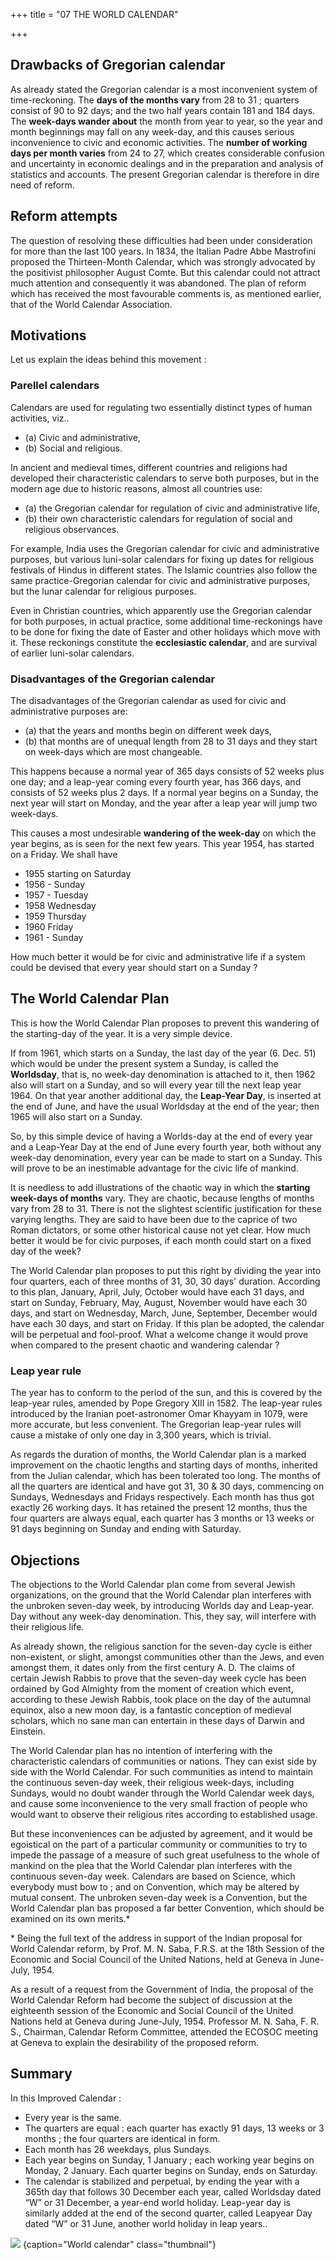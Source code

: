 +++
title = "07 THE WORLD CALENDAR"

+++

## Drawbacks of Gregorian calendar
As already stated the Gregorian calendar is a most inconvenient system of time-reckoning. The **days of the months vary** from 28 to 31 ; quarters consist of 90 to 92 days; and the two half years contain 181 and 184 days. The **week-days wander about** the month from year to year, so the year and month beginnings may fall on any week-day, and this causes serious inconvenience to civic and economic activities. The **number of working days per month varies** from 24 to 27, which creates considerable confusion and uncertainty in economic dealings and in the preparation and analysis of statistics and accounts. The present Gregorian calendar is therefore in dire need of reform. 

## Reform attempts
The question of resolving these difficulties had been under consideration for more than the last 100 years. In 1834, the Italian Padre Abbe Mastrofini proposed the Thirteen-Month Calendar, which was strongly advocated by the positivist philosopher August Comte. But this calendar could not attract much attention and consequently it was abandoned. The plan of reform which has received the most favourable comments is, as mentioned earlier, that of the World Calendar Association.


## Motivations
Let us explain the ideas behind this movement : 

### Parellel calendars
Calendars are used for regulating two essentially distinct types of human activities, viz.. 

- (a) Civic and administrative, 
- (b) Social and religious. 

In ancient and medieval times, different countries and religions had developed their characteristic calendars to serve both purposes, but in the modern age due to historic reasons, almost all countries use: 

- (a) the Gregorian calendar for regulation of civic and administrative life, 
- (b) their own characteristic calendars for regulation of social and religious observances.

For example, India uses the Gregorian calendar for civic and administrative purposes, but various luni-solar calendars for fixing up dates for religious festivals of Hindus in different states. The Islamic countries also follow the same practice-Gregorian calendar for civic and administrative purposes, but the lunar calendar for religious purposes. 

Even in Christian countries, which apparently use the Gregorian calendar for both purposes, in actual practice, some additional time-reckonings have to be done for fixing the date of Easter and other holidays which move with it. These reckonings constitute the **ecclesiastic calendar**, and are survival of earlier luni-solar calendars. 

### Disadvantages of the Gregorian calendar
The disadvantages of the Gregorian calendar as used for civic and administrative purposes are: 

- (a) that the years and months begin on different week days, 
- (b) that months are of unequal length from 28 to 31 days and they start on week-days 
which are most changeable. 

This happens because a normal year of 365 days consists of 52 weeks plus one day; and a leap-year coming every fourth year, has 366 days, and consists of 52 weeks plus 2 days. If a normal year begins on a Sunday, the next year will start on Monday, and the year after a leap year will jump two week-days. 

This causes a most undesirable **wandering of the week-day** on which the year begins, as is seen for the next few years. This year 1954, has started on a Friday. We shall have 

- 1955 starting on Saturday 
- 1956 - Sunday 
- 1957 - Tuesday 
- 1958 Wednesday 
- 1959 Thursday 
- 1960 Friday 
- 1961 - Sunday 

How much better it would be for civic and administrative life if a system could be devised that every year should start on a Sunday ? 

## The World Calendar Plan 
This is how the World Calendar Plan proposes to prevent this wandering of the starting-day of the year. It is a very simple device. 

If from 1961, which starts on a Sunday, the last day of the year (6. Dec. 51) which would be under the present system a Sunday, is called the **Worldsday**, that is, no week-day denomination is attached to it, then 1962 also will start on a Sunday, and so will every year till the next leap year 1964. On that year another additional day, the **Leap-Year Day**, is inserted at the end of June, and have the usual Worldsday at the end of the year; then 1965 will also start on a Sunday. 

So, by this simple device of having a Worlds-day at the end of every year and a Leap-Year Day at the end of June every fourth year, both without any week-day denomination, every year can be made to start on a Sunday. This will prove to be an inestimable advantage for the civic life of mankind. 

It is needless to add illustrations of the chaotic way in which the **starting week-days of months** vary. They are chaotic, because lengths of months vary from 28 to 31. There is not the slightest scientific justification for these varying lengths. They are said to have been due to the caprice of two Roman dictators, or some other historical cause not yet clear. How much better it would be for civic purposes, if each month could start on a fixed day of the week? 

The World Calendar plan proposes to put this right by dividing the year into four quarters, each of three months of 31, 30, 30 days' duration. According to this plan, January, April, July, October would have each 31 days, and start on Sunday, February, May, August, November would have each 30 days, and start on Wednesday, March, June, September, December would have 
each 30 days, and start on Friday. If this plan be adopted, the calendar will be perpetual and fool-proof. What a welcome change it would prove when compared to the present chaotic and wandering calendar ? 

### Leap year rule
The year has to conform to the period of the sun, and this is covered by the leap-year rules, amended by Pope Gregory XIII in 1582. The leap-year rules introduced by the Iranian poet-astronomer Omar Khayyam in 1079, were more accurate, but less convenient. The Gregorian leap-year rules will cause a mistake of only one day in 3,300 years, which is trivial. 

As regards the duration of months, the World Calendar plan is a marked improvement on the chaotic lengths and starting days of months, inherited from the Julian calendar, which has been tolerated too long. The months of all the quarters are identical and have got 31, 30 & 30 days, commencing on Sundays, Wednesdays and Fridays respectively. Each month has thus got exactly 26 working days. It has retained the present 12 months, thus the four quarters are always equal, each quarter has 3 months or 13 weeks or 91 days beginning on Sunday and ending with Saturday.

## Objections
The objections to the World Calendar plan come from several Jewish organizations, on the ground that the World Calendar plan interferes with the unbroken seven-day week, by introducing Worlds day and Leap-year. Day without any week-day denomination. This, they say, will interfere with their religious life. 

As already shown, the religious sanction for the seven-day cycle is either non-existent, or slight, amongst communities other than the Jews, and even amongst them, it dates only from the first century A. D. The claims of certain Jewish Rabbis to prove that the seven-day week cycle has been ordained by God Almighty from the moment of creation which event, according to these Jewish Rabbis, took place on the day of the autumnal equinox, also a new moon day, is a fantastic conception of medieval scholars, which no sane man can entertain in these days of Darwin and Einstein. 

The World Calendar plan has no intention of interfering with the characteristic calendars of communities or nations. They can exist side by side with the World Calendar. For such communities as intend to maintain the continuous seven-day week, their religious week-days, including Sundays, would no doubt wander through the World Calendar week days, and cause some inconvenience to the very small fraction of people who would want to observe their religious rites according to established usage.

But these inconveniences can be adjusted by agreement, and it would be egoistical on the part of a particular community or communities to try to impede the passage of a measure of such great usefulness to the whole of mankind on the plea that the World Calendar plan interferes with the continuous seven-day week. Calendars are based on Science, which everybody must bow to ; and on Convention, which may be altered by mutual consent. The unbroken seven-day week is a Convention, but the World Calendar plan bas proposed a far better Convention, which should be examined on its own merits.\* 

\* Being the full text of the address in support of the Indian proposal for World Calendar reform, by Prof. M. N. Saba, F.R.S. at the 18th Session of the Economic and Social Council of the United Nations, held at Geneva in June-July, 1954. 

As a result of a request from the Government of India, the proposal of the World Calendar Reform had become the subject of discussion at the eighteenth session of the Economic and Social Council of the United Nations held at Geneva during June-July, 1954. Professor M. N. Saha, F. R. S., Chairman, Calendar Reform Committee, attended the ECOSOC meeting at Geneva to explain the desirability of the proposed reform. 

## Summary
In this Improved Calendar : 
- Every year is the same. 
- The quarters are equal : each quarter has exactly 91 days, 13 weeks or 3 months ; the four quarters are identical in form. 
- Each month has 26 weekdays, plus Sundays. 
- Each year begins on Sunday, 1 January ; each working year begins on Monday, 2 January. Each quarter begins on Sunday, ends on Saturday. 
- The calendar is stabilized and perpetual, by ending the year with a 365th day that follows 30 December each year, called Worldsday dated “W” or 31 December, a year-end world holiday. Leap-year day is similarly added at the end of the second quarter, called Leapyear Day dated “W” or 31 June, another world holiday in leap years.. 

![](../../images/world_calendar.png)
{caption="World calendar" class="thumbnail"}
